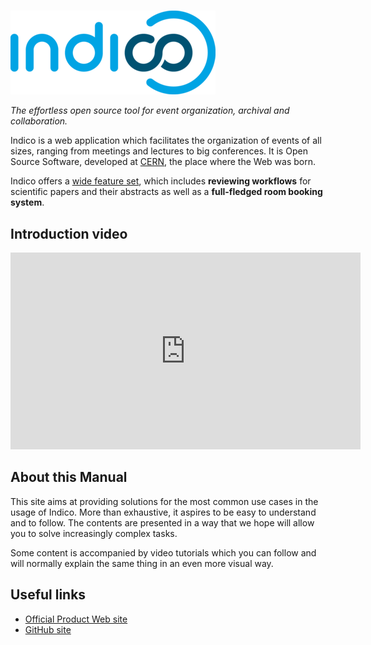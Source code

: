 #

![Indico Logo](assets/logo.png)

*The effortless open source tool for event organization, archival and collaboration.*

Indico is a web application which facilitates the organization of events of all sizes, ranging from meetings and
lectures to big conferences. It is Open Source Software, developed at [CERN](https://home.cern), the place where
the Web was born.

Indico offers a [wide feature set](https://getindico.io/features), which includes **reviewing workflows** for scientific
papers and their abstracts as well as a **full-fledged room booking system**.

## Introduction video

<iframe width="560" height="315" src="https://www.youtube.com/embed/yo8rgg9dOcc" frameborder="0" allowfullscreen></iframe>

## About this Manual

This site aims at providing solutions for the most common use cases in the usage of Indico. More than exhaustive,
it aspires to be easy to understand and to follow. The contents are presented in a way that we hope will allow you to
solve increasingly complex tasks.

Some content is accompanied by video tutorials which you can follow and will normally explain the same thing
in an even more visual way.

## Useful links

 * [Official Product Web site](https://getindico.io)
 * [GitHub site](https://github.com/indico/indico)
